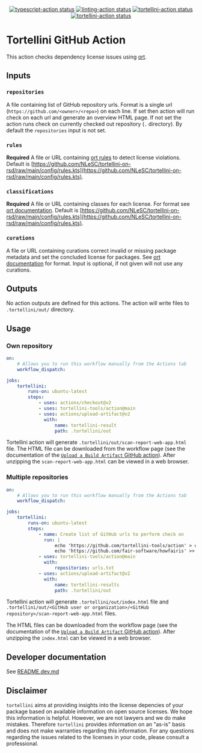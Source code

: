 <p align="center">
  <a href="https://github.com/tortellini-tools/action/actions"><img alt="typescript-action status" src="https://github.com/tortellini-tools/action/workflows/build-test/badge.svg"></a>
  <a href="https://github.com/tortellini-tools/action/actions"><img alt="linting-action status" src="https://github.com/tortellini-tools/action/workflows/linting/badge.svg"></a>
  <a href="https://github.com/tortellini-tools/action/actions/workflows/usage-current-repository.yml"><img alt="tortellini-action status" src="https://github.com/tortellini-tools/action/actions/workflows/usage-current-repository.yml/badge.svg"></a>
  <a href="https://github.com/tortellini-tools/action/actions/workflows/usage-multiple-repositories.yml"><img alt="tortellini-action status" src="https://github.com/tortellini-tools/action/actions/workflows/usage-multiple-repositories.yml/badge.svg"></a>
</p>

# Tortellini GitHub Action

This action checks dependency license issues using [ort](https://github.com/oss-review-toolkit/ort).

## Inputs

### `repositories`

A file containing list of GitHub repository urls. Format is a single url (`https://github.com/<owner>/<repo>`) on each line. If set then action will run check on each url and generate an overview HTML page.
If not set the action runs check on currently checked out repository (`.` directory).
By default the `repositories` input is not set.

### `rules`

**Required** A file or URL containing [ort rules](https://github.com/oss-review-toolkit/ort/blob/master/docs/file-rules-kts.md) to detect license violations. Default is [https://github.com/NLeSC/tortellini-on-rsd/raw/main/config/rules.kts](https://github.com/NLeSC/tortellini-on-rsd/raw/main/config/rules.kts).

### `classifications`

**Required** A file or URL containing classes for each license. For format see [ort documentation](https://github.com/oss-review-toolkit/ort/blob/master/docs/config-file-license-classifications-yml.md). Default is [https://github.com/NLeSC/tortellini-on-rsd/raw/main/config/rules.kts](https://github.com/NLeSC/tortellini-on-rsd/raw/main/config/rules.kts).

### `curations`

A file or URL containing curations correct invalid or missing package metadata and set the concluded license for packages. See [ort documentation](https://github.com/oss-review-toolkit/ort/blob/master/docs/config-file-curations-yml.md) for format. Input is optional, if not given will not use any curations.

## Outputs

No action outputs are defined for this actions.
The action will write files to `.tortellini/out/` directory.

## Usage

### Own repository

```yaml
on:
    # Allows you to run this workflow manually from the Actions tab
    workflow_dispatch:

jobs:
    tortellini:
        runs-on: ubuntu-latest
        steps:
            - uses: actions/checkout@v2
            - uses: tortellini-tools/action@main
            - uses: actions/upload-artifact@v2
              with:
                  name: tortellini-result
                  path: .tortellini/out
```

Tortellini action will generate `.tortellini/out/scan-report-web-app.html` file.
The HTML file can be downloaded from the workflow page (see the documentation of the [`Upload a Build Artifact` GitHub action](https://github.com/actions/upload-artifact#where-does-the-upload-go)). After unzipping the `scan-report-web-app.html` can be viewed in a web browser.

### Multiple repositories

```yaml
on:
    # Allows you to run this workflow manually from the Actions tab
    workflow_dispatch:

jobs:
    tortellini:
        runs-on: ubuntu-latest
        steps:
            - name: Create list of GitHub urls to perform check on
              run: |
                  echo 'https://github.com/tortellini-tools/action' > urls.txt
                  echo 'https://github.com/fair-software/howfairis' >> urls.txt
            - uses: tortellini-tools/action@main
              with:
                  repositories: urls.txt
            - uses: actions/upload-artifact@v2
              with:
                  name: tortellini-results
                  path: .tortellini/out
```

Tortellini action will generate `.tortellini/out/index.html` file and `.tortellini/out/<GitHub user or organization>/<GitHub repository>/scan-report-web-app.html` files.

The HTML files can be downloaded from the workflow page (see the documentation of the [`Upload a Build Artifact` GitHub action](https://github.com/actions/upload-artifact#where-does-the-upload-go)). After unzipping the `index.html` can be viewed in a web browser.

## Developer documentation

See [README.dev.md](README.dev.md)

## Disclaimer

`tortellini` aims at providing insights into the license depencies of your package based on available information on open source licenses. We hope this information is helpful. However, we are not lawyers and we do make mistakes. Therefore `tortellini` provides information on an "as-is" basis and does not make warranties regarding this information. For any questions regarding the issues related to the licenses in your code, please consult a professional.
